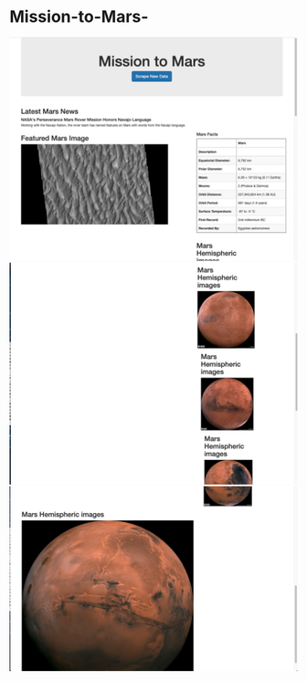 # Mission-to-Mars-
![result](https://github.com/roomasa/Mission-to-Mars-/blob/main/Screen%20Shot%202021-03-11%20at%209.06.46%20PM.png)
![result2](https://github.com/roomasa/Mission-to-Mars-/blob/main/Screen%20Shot%202021-03-11%20at%209.06.55%20PM.png)
![result3](https://github.com/roomasa/Mission-to-Mars-/blob/main/Screen%20Shot%202021-03-11%20at%209.07.03%20PM.png)
